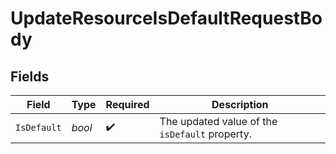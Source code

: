 # UpdateResourceIsDefaultRequestBody


## Fields

| Field                                          | Type                                           | Required                                       | Description                                    |
| ---------------------------------------------- | ---------------------------------------------- | ---------------------------------------------- | ---------------------------------------------- |
| `IsDefault`                                    | *bool*                                         | :heavy_check_mark:                             | The updated value of the `isDefault` property. |